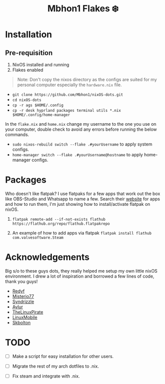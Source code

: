 <h1 align="center">Mbhon1 Flakes ❄️</h1>

# Installation

## Pre-requisition

1. NixOS installed and running
2. Flakes enabled

> Note: Don't copy the nixos directory as the configs are suited for my personal computer especially the `hardware.nix` file.

- `git clone https://github.com/Mbhon1/nixOS-dots.git`
- `cd nixOS-dots`
- `cp -r ags $HOME/.config`
- `cp -r desk hyprland packages terminal utils *.nix $HOME/.config/home-manager`

In the `flake.nix` and `home.nix` change my username to the one you use on your computer, double check to avoid any errors before running the below commands.

- `sudo nixos-rebuild switch --flake .#yourUsername` to apply system configs.
- `home-manager switch --flake .#yourUsername@hostname` to apply home-manager configs.

# Packages

Who doesn't like flatpak? I use flatpaks for a few apps that work out the box like OBS-Studio and Whatsapp to name a few. Search their [website](https://flathub.org) for apps and how to run them, I'm just showing how to install/activate flatpak on nixOS.

1. `flatpak remote-add --if-not-exists flathub https://flathub.org/repo/flathub.flatpakrepo`

2. An example of how to add  apps via flatpak `flatpak install flathub com.valvesoftware.Steam`

# Acknowledgements

Big s/o to these guys dots, they really helped me setup my own little nixOS environment. I drew a lot of inspiration and borrowed a few lines of code, thank you guys!

- [Redyf](https://github.com/Redyf/nixdots)
- [Misterio77](https://github.com/Misterio77/nix-starter-configs.git) 
- [Syndrizzle](https://github.com/syndrizzle/hotfiles) 
- [Aylur](https://github.com/aylur/dotfiles) 
- [TheLinuxPirate](https://github.com/thelinuxpirate/dotfiles.git)
- [LinuxMobile](https://github.com/linuxmobile/kaku.git)
- [Skbolton](https://github.com/skbolton/nix-dotfiles.git)

# TODO

- [ ] Make a script for easy installation for other users.

- [ ] Migrate the rest of my arch dotfiles to .nix.

- [ ] Fix steam and integrate with .nix.
